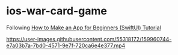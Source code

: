 # ios-war-card-game

Following [How to Make an App for Beginners (SwiftUl) Tutorial](https://www.youtube.com/playlist?list=PLMRqhzcHGw1YqPh-ggQHJPAUxdHov_uNJ)

https://user-images.githubusercontent.com/55318172/159960744-e7a03b7a-7bd0-4571-9e7f-720ca6e4e377.mp4
